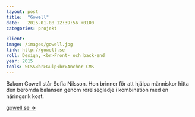 ```yaml
---
layout: post
title:  "Gowell"
date:   2015-01-08 12:39:56 +0100
categories: projekt

klient:
image: /images/gowell.jpg
link: http://gowell.se
roll: Design, <br>Front- och back-end
year: 2015
tools: SCSS<br>Gulp<br>Anchor CMS
---
```


Bakom Gowell står Sofia Nilsson. Hon brinner för att hjälpa människor hitta den berömda balansen genom rörelseglädje i kombination med en näringsrik kost.

[gowell.se →](http://gowell.se)
